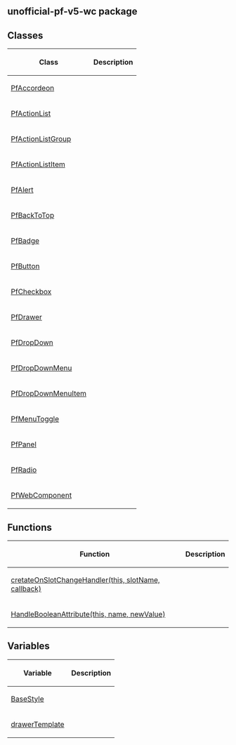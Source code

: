 ## unofficial-pf-v5-wc package

## Classes

<table><thead><tr><th>

Class


</th><th>

Description


</th></tr></thead>
<tbody><tr><td>

[PfAccordeon](./pfaccordeon)


</td><td>


</td></tr>
<tr><td>

[PfActionList](./pfactionlist)


</td><td>


</td></tr>
<tr><td>

[PfActionListGroup](./pfactionlistgroup)


</td><td>


</td></tr>
<tr><td>

[PfActionListItem](./pfactionlistitem)


</td><td>


</td></tr>
<tr><td>

[PfAlert](./pfalert)


</td><td>


</td></tr>
<tr><td>

[PfBackToTop](./pfbacktotop)


</td><td>


</td></tr>
<tr><td>

[PfBadge](./pfbadge)


</td><td>


</td></tr>
<tr><td>

[PfButton](./pfbutton)


</td><td>


</td></tr>
<tr><td>

[PfCheckbox](./pfcheckbox)


</td><td>


</td></tr>
<tr><td>

[PfDrawer](./pfdrawer)


</td><td>


</td></tr>
<tr><td>

[PfDropDown](./pfdropdown)


</td><td>


</td></tr>
<tr><td>

[PfDropDownMenu](./pfdropdownmenu)


</td><td>


</td></tr>
<tr><td>

[PfDropDownMenuItem](./pfdropdownmenuitem)


</td><td>


</td></tr>
<tr><td>

[PfMenuToggle](./pfmenutoggle)


</td><td>


</td></tr>
<tr><td>

[PfPanel](./pfpanel)


</td><td>


</td></tr>
<tr><td>

[PfRadio](./pfradio)


</td><td>


</td></tr>
<tr><td>

[PfWebComponent](./pfwebcomponent)


</td><td>


</td></tr>
</tbody></table>

## Functions

<table><thead><tr><th>

Function


</th><th>

Description


</th></tr></thead>
<tbody><tr><td>

[cretateOnSlotChangeHandler(this, slotName, callback)](./cretateonslotchangehandler)


</td><td>


</td></tr>
<tr><td>

[HandleBooleanAttribute(this, name, newValue)](./handlebooleanattribute)


</td><td>


</td></tr>
</tbody></table>

## Variables

<table><thead><tr><th>

Variable


</th><th>

Description


</th></tr></thead>
<tbody><tr><td>

[BaseStyle](./basestyle)


</td><td>


</td></tr>
<tr><td>

[drawerTemplate](./drawertemplate)


</td><td>


</td></tr>
</tbody></table>
